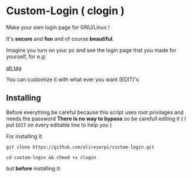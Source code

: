 # Custom-Login ( clogin )
Make your own login page for GNU/Linux !

It's **secure** and **fun** and of course **beautiful**.

Imagine you turn on your pc and see the login page that you made for yourself, for e.g:

[ alt tag ]( ./login.png "damn beautiful :)")

You can customize it with what ever you want (EDIT)'s

## Installing
Before everything be careful because this script uses root privilages and needs the password **There is no way to bypass**
so be carefull editing it ( I put `EDIT` on every editable line to help you )

For installing it:

`git clone https://github.com/alirezarpi/custom-login.git`

`cd custom-login && chmod +x clogin`

but **before** installing it:
